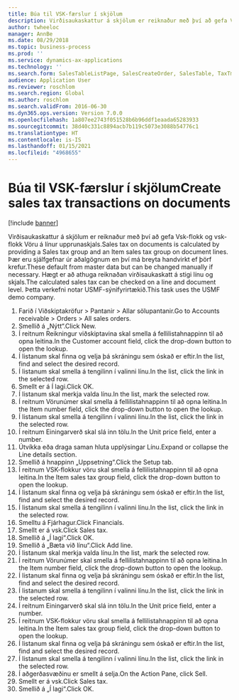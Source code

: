 ```yaml
---
title: Búa til VSK-færslur í skjölum
description: Virðisaukaskattur á skjölum er reiknaður með því að gefa Vsk-flokk og vsk-flokk Vöru á línur upprunaskjals.
author: twheeloc
manager: AnnBe
ms.date: 08/29/2018
ms.topic: business-process
ms.prod: ''
ms.service: dynamics-ax-applications
ms.technology: ''
ms.search.form: SalesTableListPage, SalesCreateOrder, SalesTable, TaxTmpWorkTrans
audience: Application User
ms.reviewer: roschlom
ms.search.region: Global
ms.author: roschlom
ms.search.validFrom: 2016-06-30
ms.dyn365.ops.version: Version 7.0.0
ms.openlocfilehash: 1a807ee2743f051528b6b96ddf1eaada65283933
ms.sourcegitcommit: 38d40c331c8894acb7b119c5073e3088b54776c1
ms.translationtype: HT
ms.contentlocale: is-IS
ms.lasthandoff: 01/15/2021
ms.locfileid: "4968655"
---
```

# <a name="create-sales-tax-transactions-on-documents"></a><span data-ttu-id="8e3db-103">Búa til VSK-færslur í skjölum</span><span class="sxs-lookup"><span data-stu-id="8e3db-103">Create sales tax transactions on documents</span></span>

[!include [banner](../../includes/banner.md)]

<span data-ttu-id="8e3db-104">Virðisaukaskattur á skjölum er reiknaður með því að gefa Vsk-flokk og vsk-flokk Vöru á línur upprunaskjals.</span><span class="sxs-lookup"><span data-stu-id="8e3db-104">Sales tax on documents is calculated by providing a Sales tax group and an Item sales tax group on document lines.</span></span> <span data-ttu-id="8e3db-105">Þær eru sjálfgefnar úr aðalgögnum en því má breyta handvirkt ef þörf krefur.</span><span class="sxs-lookup"><span data-stu-id="8e3db-105">These default from master data but can be changed manually if necessary.</span></span> <span data-ttu-id="8e3db-106">Hægt er að athuga reiknaðan virðisaukaskatt á stigi línu og skjals.</span><span class="sxs-lookup"><span data-stu-id="8e3db-106">The calculated sales tax can be checked on a line and document level.</span></span> <span data-ttu-id="8e3db-107">Þetta verkefni notar USMF-sýnifyrirtækið.</span><span class="sxs-lookup"><span data-stu-id="8e3db-107">This task uses the USMF demo company.</span></span>

1. <span data-ttu-id="8e3db-108">Farið í Viðskiptakröfur > Pantanir > Allar sölupantanir.</span><span class="sxs-lookup"><span data-stu-id="8e3db-108">Go to Accounts receivable > Orders > All sales orders.</span></span>
2. <span data-ttu-id="8e3db-109">Smellið á „Nýtt“.</span><span class="sxs-lookup"><span data-stu-id="8e3db-109">Click New.</span></span>
3. <span data-ttu-id="8e3db-110">Í reitnum Reikningur viðskiptavina skal smella á fellilistahnappinn til að opna leitina.</span><span class="sxs-lookup"><span data-stu-id="8e3db-110">In the Customer account field, click the drop-down button to open the lookup.</span></span>
4. <span data-ttu-id="8e3db-111">Í listanum skal finna og velja þá skráningu sem óskað er eftir.</span><span class="sxs-lookup"><span data-stu-id="8e3db-111">In the list, find and select the desired record.</span></span>
5. <span data-ttu-id="8e3db-112">Í listanum skal smella á tengilinn í valinni línu.</span><span class="sxs-lookup"><span data-stu-id="8e3db-112">In the list, click the link in the selected row.</span></span>
6. <span data-ttu-id="8e3db-113">Smellt er á Í lagi.</span><span class="sxs-lookup"><span data-stu-id="8e3db-113">Click OK.</span></span>
7. <span data-ttu-id="8e3db-114">Í listanum skal merkja valda línu.</span><span class="sxs-lookup"><span data-stu-id="8e3db-114">In the list, mark the selected row.</span></span>
8. <span data-ttu-id="8e3db-115">Í reitnum Vörunúmer skal smella á fellilistahnappinn til að opna leitina.</span><span class="sxs-lookup"><span data-stu-id="8e3db-115">In the Item number field, click the drop-down button to open the lookup.</span></span>
9. <span data-ttu-id="8e3db-116">Í listanum skal smella á tengilinn í valinni línu.</span><span class="sxs-lookup"><span data-stu-id="8e3db-116">In the list, click the link in the selected row.</span></span>
10. <span data-ttu-id="8e3db-117">Í reitnum Einingarverð skal slá inn tölu.</span><span class="sxs-lookup"><span data-stu-id="8e3db-117">In the Unit price field, enter a number.</span></span>
11. <span data-ttu-id="8e3db-118">Útvíkka eða draga saman hluta upplýsingar Línu.</span><span class="sxs-lookup"><span data-stu-id="8e3db-118">Expand or collapse the Line details section.</span></span>
12. <span data-ttu-id="8e3db-119">Smellið á hnappinn „Uppsetning“.</span><span class="sxs-lookup"><span data-stu-id="8e3db-119">Click the Setup tab.</span></span>
13. <span data-ttu-id="8e3db-120">Í reitnum VSK-flokkur vöru skal smella á fellilistahnappinn til að opna leitina.</span><span class="sxs-lookup"><span data-stu-id="8e3db-120">In the Item sales tax group field, click the drop-down button to open the lookup.</span></span>
14. <span data-ttu-id="8e3db-121">Í listanum skal finna og velja þá skráningu sem óskað er eftir.</span><span class="sxs-lookup"><span data-stu-id="8e3db-121">In the list, find and select the desired record.</span></span>
15. <span data-ttu-id="8e3db-122">Í listanum skal smella á tengilinn í valinni línu.</span><span class="sxs-lookup"><span data-stu-id="8e3db-122">In the list, click the link in the selected row.</span></span>
16. <span data-ttu-id="8e3db-123">Smelltu á Fjárhagur.</span><span class="sxs-lookup"><span data-stu-id="8e3db-123">Click Financials.</span></span>
17. <span data-ttu-id="8e3db-124">Smellt er á vsk.</span><span class="sxs-lookup"><span data-stu-id="8e3db-124">Click Sales tax.</span></span>
18. <span data-ttu-id="8e3db-125">Smellið á „Í lagi“.</span><span class="sxs-lookup"><span data-stu-id="8e3db-125">Click OK.</span></span>
19. <span data-ttu-id="8e3db-126">Smellið á „Bæta við línu“.</span><span class="sxs-lookup"><span data-stu-id="8e3db-126">Click Add line.</span></span>
20. <span data-ttu-id="8e3db-127">Í listanum skal merkja valda línu.</span><span class="sxs-lookup"><span data-stu-id="8e3db-127">In the list, mark the selected row.</span></span>
21. <span data-ttu-id="8e3db-128">Í reitnum Vörunúmer skal smella á fellilistahnappinn til að opna leitina.</span><span class="sxs-lookup"><span data-stu-id="8e3db-128">In the Item number field, click the drop-down button to open the lookup.</span></span>
22. <span data-ttu-id="8e3db-129">Í listanum skal finna og velja þá skráningu sem óskað er eftir.</span><span class="sxs-lookup"><span data-stu-id="8e3db-129">In the list, find and select the desired record.</span></span>
23. <span data-ttu-id="8e3db-130">Í listanum skal smella á tengilinn í valinni línu.</span><span class="sxs-lookup"><span data-stu-id="8e3db-130">In the list, click the link in the selected row.</span></span>
24. <span data-ttu-id="8e3db-131">Í reitnum Einingarverð skal slá inn tölu.</span><span class="sxs-lookup"><span data-stu-id="8e3db-131">In the Unit price field, enter a number.</span></span>
25. <span data-ttu-id="8e3db-132">Í reitnum VSK-flokkur vöru skal smella á fellilistahnappinn til að opna leitina.</span><span class="sxs-lookup"><span data-stu-id="8e3db-132">In the Item sales tax group field, click the drop-down button to open the lookup.</span></span>
26. <span data-ttu-id="8e3db-133">Í listanum skal finna og velja þá skráningu sem óskað er eftir.</span><span class="sxs-lookup"><span data-stu-id="8e3db-133">In the list, find and select the desired record.</span></span>
27. <span data-ttu-id="8e3db-134">Í listanum skal smella á tengilinn í valinni línu.</span><span class="sxs-lookup"><span data-stu-id="8e3db-134">In the list, click the link in the selected row.</span></span>
28. <span data-ttu-id="8e3db-135">Í aðgerðasvæðinu er smellt á selja.</span><span class="sxs-lookup"><span data-stu-id="8e3db-135">On the Action Pane, click Sell.</span></span>
29. <span data-ttu-id="8e3db-136">Smellt er á vsk.</span><span class="sxs-lookup"><span data-stu-id="8e3db-136">Click Sales tax.</span></span>
30. <span data-ttu-id="8e3db-137">Smellið á „Í lagi“.</span><span class="sxs-lookup"><span data-stu-id="8e3db-137">Click OK.</span></span>

